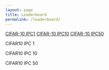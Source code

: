 ```yaml
---
layout: page
title: Leaderboard
permalink: /leaderboard/
---
```

<link rel="stylesheet" href="https://cdn.datatables.net/1.10.21/css/jquery.dataTables.min.css">
<link rel="stylesheet" href="/css/main.css" />
<script type="text/javascript" src="https://code.jquery.com/jquery-3.5.1.js"></script>
<script type="text/javascript" src="https://cdn.datatables.net/1.10.21/js/jquery.dataTables.min.js"></script>



<div id="leaderboard" class="container button-list">
  <a class="button" href="#div_cifar10_ipc1_heading">CIFAR-10 IPC1</a>
  <a class="button" href="#div_cifar10_ipc10_heading">CIFAR-10 IPC10</a>
  <a class="button" href="#div_cifar10_ipc50_heading">CIFAR-10 IPC50</a>
</div>
<!-- <div id="leaderboard" class="container button-list">
  <a class="button" href="#div_cifar100_Linf_heading">CIFAR-100 IPC1</a>
  <a class="button" href="#div_cifar100_corruptions_heading">CIFAR-100 IPC10</a>
  <a class="button" href="#div_imagenet_Linf_heading">CIFAR-100 IPC50</a>
</div>
<div id="leaderboard" class="container button-list">
  <a class="button" href="#div_imagenet_Linf_heading">TinyImagenet IPC1</a>
  <a class="button" href="#div_imagenet_Linf_heading">TinyImagenet IPC10</a>
  <a class="button" href="#div_imagenet_Linf_heading">TinyImagenet IPC50</a>
</div> -->

<section class="container" id="div_cifar10_ipc1_heading">
  <div class="heading">
    <p>
    CIFAR10 IPC 1
    </p>
  </div>
  <div id="div_cifar10_ipc1"></div>
</section>

<section class="container" id="div_cifar10_ipc10_heading">
  <div class="heading">
    <p>
    CIFAR10 IPC 10
    </p>
  </div>
  <div id="div_cifar10_ipc10"></div>
</section>

<section class="container" id="div_cifar10_ipc50_heading">
  <div class="heading">
    <p>
    CIFAR10 IPC 50
    </p>
  </div>
  <div id="div_cifar10_ipc50"></div>
</section>

<script>
    $("#div_cifar10_ipc1").load("/tables/cifar10-ipc1.html", function() {
      $('#cifar10-ipc1').DataTable();
    });
    $("#div_cifar10_ipc10").load("/tables/cifar10-ipc10.html", function() {
      $('#cifar10-ipc10').DataTable();
    });
    $("#div_cifar10_ipc50").load("/tables/cifar10-ipc50.html", function() {
      $('#cifar10-ipc50').DataTable();
    });
</script>
<script>
    $(document).ready(function() {
    });
</script>



